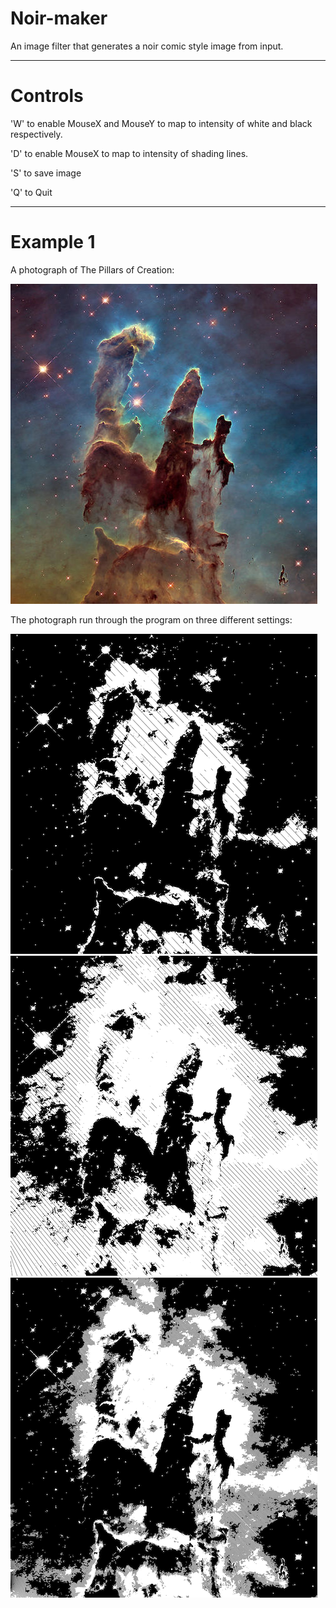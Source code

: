 # Noir-maker
An image filter that generates a noir comic style image from input.

---
# Controls

'W' to enable MouseX and MouseY to map to intensity of white and black respectively.

'D' to enable MouseX to map to intensity of shading lines.

'S' to save image

'Q' to Quit

---

# Example 1

A photograph of The Pillars of Creation:

![](https://github.com/herringblue/noir-maker/blob/master/example-1/982.jpg)

The photograph run through the program on three different settings:

![](https://github.com/herringblue/noir-maker/blob/master/example-1/541.png)
![](https://github.com/herringblue/noir-maker/blob/master/example-1/739.png)
![](https://github.com/herringblue/noir-maker/blob/master/example-1/664.png)
